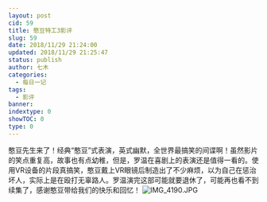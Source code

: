 ```yaml
---
layout: post
cid: 59
title: 憨豆特工3影评
slug: 59
date: 2018/11/29 21:24:00
updated: 2018/11/29 21:25:47
status: publish
author: 七木
categories: 
  - 每日一记
tags: 
  - 影评
banner: 
indextype: 0
showTOC: 0
type: 0
---
```



憨豆先生来了！经典“憨豆”式表演，英式幽默，全世界最搞笑的间谍啊！虽然影片的笑点重复高，故事也有点幼稚，但是，罗温在喜剧上的表演还是值得一看的。使用VR设备的片段真搞笑，憨豆戴上VR眼镜后制造出了不少麻烦，以为自己在惩治坏人，实际上是在殴打无辜路人。罗温演完这部可能就要退休了，可能再也看不到续集了，感谢憨豆带给我们的快乐和回忆！
![IMG_4190.JPG][1]


  [1]: https://www.qimuwa.com/usr/uploads/2018/11/832144321.jpg